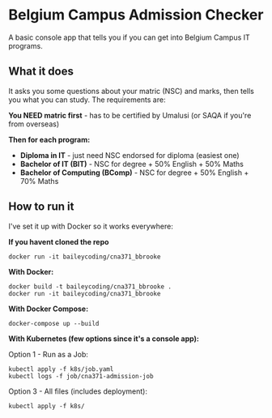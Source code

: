 # Belgium Campus Admission Checker
 A basic console app that tells you if you can get into Belgium Campus IT programs. 

## What it does

It asks you some questions about your matric (NSC) and marks, then tells you what you can study. The requirements are:

**You NEED matric first** - has to be certified by Umalusi (or SAQA if you're from overseas)

**Then for each program:**
- **Diploma in IT** - just need NSC endorsed for diploma (easiest one)
- **Bachelor of IT (BIT)** - NSC for degree + 50% English + 50% Maths  
- **Bachelor of Computing (BComp)** - NSC for degree + 50% English + 70% Maths 


## How to run it

I've set it up with Docker so it works everywhere:

**If you havent cloned the repo**

```
docker run -it baileycoding/cna371_bbrooke
```
**With Docker:**
```
docker build -t baileycoding/cna371_bbrooke .
docker run -it baileycoding/cna371_bbrooke
```

**With Docker Compose:**
```
docker-compose up --build
```

**With Kubernetes (few options since it's a console app):**

Option 1 - Run as a Job:
```
kubectl apply -f k8s/job.yaml
kubectl logs -f job/cna371-admission-job
```

Option 3 - All files (includes deployment):
```
kubectl apply -f k8s/
```

